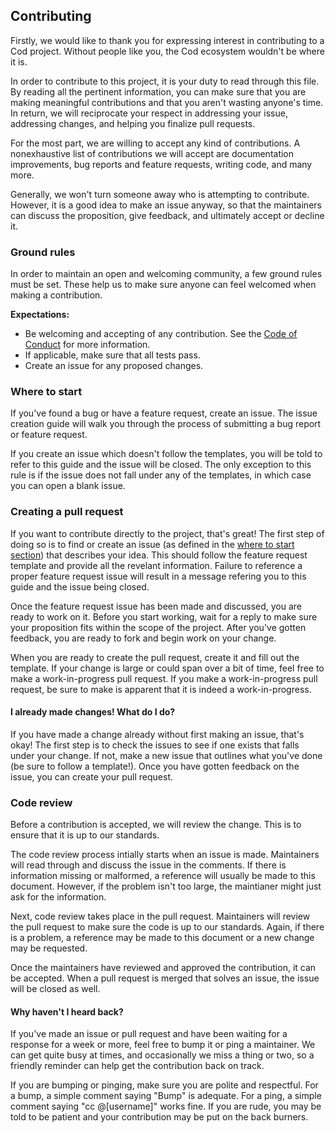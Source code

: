 ## Contributing
Firstly, we would like to thank you for expressing interest in contributing to a Cod project.
Without people like you, the Cod ecosystem wouldn't be where it is.

In order to contribute to this project, it is your duty to read through this file.
By reading all the pertinent information, you can make sure that you are making meaningful contributions and that you aren't wasting anyone's time.
In return, we will reciprocate your respect in addressing your issue, addressing changes, and helping you finalize pull requests.

For the most part, we are willing to accept any kind of contributions.
A nonexhaustive list of contributions we will accept are documentation improvements, bug reports and feature requests, writing code, and many more.

Generally, we won't turn someone away who is attempting to contribute.
However, it is a good idea to make an issue anyway, so that the maintainers can discuss the proposition, give feedback, and ultimately accept or decline it.

### Ground rules
In order to maintain an open and welcoming community, a few ground rules must be set.
These help us to make sure anyone can feel welcomed when making a contribution.

**Expectations:**
 - Be welcoming and accepting of any contribution. See the [Code of Conduct](https://github.com/codmf/.github/blob/master/CODE_OF_CONDUCT.md) for more information.
 - If applicable, make sure that all tests pass.
 - Create an issue for any proposed changes.

### Where to start
If you've found a bug or have a feature request, create an issue.
The issue creation guide will walk you through the process of submitting a bug report or feature request.

If you create an issue which doesn't follow the templates, you will be told to refer to this guide and the issue will be closed.
The only exception to this rule is if the issue does not fall under any of the templates, in which case you can open a blank issue.

### Creating a pull request
If you want to contribute directly to the project, that's great!
The first step of doing so is to find or create an issue (as defined in the [where to start section](#where-to-start)) that describes your idea.
This should follow the feature request template and provide all the revelant information.
Failure to reference a proper feature request issue will result in a message refering you to this guide and the issue being closed.

Once the feature request issue has been made and discussed, you are ready to work on it.
Before you start working, wait for a reply to make sure your proposition fits within the scope of the project.
After you've gotten feedback, you are ready to fork and begin work on your change.

When you are ready to create the pull request, create it and fill out the template.
If your change is large or could span over a bit of time, feel free to make a work-in-progress pull request.
If you make a work-in-progress pull request, be sure to make is apparent that it is indeed a work-in-progress.

#### I already made changes! What do I do?
If you have made a change already without first making an issue, that's okay!
The first step is to check the issues to see if one exists that falls under your change.
If not, make a new issue that outlines what you've done (be sure to follow a template!).
Once you have gotten feedback on the issue, you can create your pull request.

### Code review
Before a contribution is accepted, we will review the change.
This is to ensure that it is up to our standards.

The code review process intially starts when an issue is made.
Maintainers will read through and discuss the issue in the comments.
If there is information missing or malformed, a reference will usually be made to this document.
However, if the problem isn't too large, the maintianer might just ask for the information.

Next, code review takes place in the pull request.
Maintainers will review the pull request to make sure the code is up to our standards.
Again, if there is a problem, a reference may be made to this document or a new change may be requested.

Once the maintainers have reviewed and approved the contribution, it can be accepted.
When a pull request is merged that solves an issue, the issue will be closed as well.

#### Why haven't I heard back?
If you've made an issue or pull request and have been waiting for a response for a week or more, feel free to bump it or ping a maintainer.
We can get quite busy at times, and occasionally we miss a thing or two, so a friendly reminder can help get the contribution back on track.

If you are bumping or pinging, make sure you are polite and respectful.
For a bump, a simple comment saying "Bump" is adequate.
For a ping, a simple comment saying "cc @[username]" works fine.
If you are rude, you may be told to be patient and your contribution may be put on the back burners.

